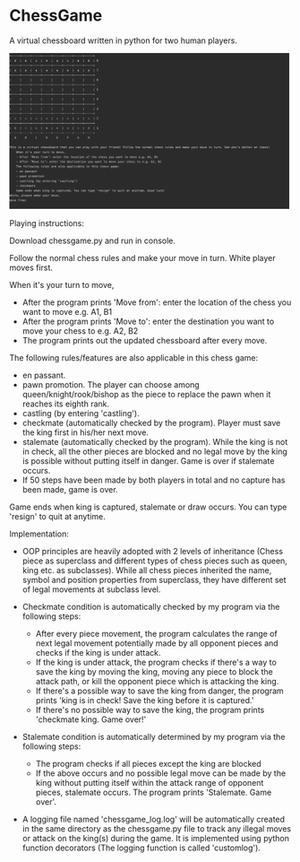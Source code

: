 # ChessGame
A virtual chessboard written in python for two human players.

<div>
<img src="https://github.com/annietsang23/ChessGame/blob/master/chessgame.png" "hspace="5" width="500">
</div>

Playing instructions:

Download chessgame.py and run in console.

Follow the normal chess rules and make your move in turn. White player moves first.

When it's your turn to move, 
- After the program prints 'Move from': enter the location of the chess you want to move e.g. A1, B1
- After the program prints 'Move to': enter the destination you want to move your chess to e.g. A2, B2
- The program prints out the updated chessboard after every move.
    
The following rules/features are also applicable in this chess game:
- en passant.
- pawn promotion. The player can choose among queen/knight/rook/bishop as the piece to replace the pawn when it reaches its eighth rank.
- castling (by entering 'castling').
- checkmate (automatically checked by the program). Player must save the king first in his/her next move.
- stalemate (automatically checked by the program). While the king is not in check, all the other pieces are blocked and no legal move by the king is possible without putting itself in danger. Game is over if stalemate occurs.
- If 50 steps have been made by both players in total and no capture has been made, game is over.

Game ends when king is captured, stalemate or draw occurs. You can type 'resign' to quit at anytime.

Implementation:
- OOP principles are heavily adopted with 2 levels of inheritance (Chess piece as superclass and different types of chess pieces such as queen, king etc. as subclasses). While all chess pieces inherited the name, symbol and position properties from superclass, they have different set of legal movements at subclass level.

- Checkmate condition is automatically checked by my program via the following steps:
  - After every piece movement, the program calculates the range of next legal movement potentially made by all opponent pieces and checks if the king is under attack.
  - If the king is under attack, the program checks if there's a way to save the king by moving the king, moving any piece to block the attack path, or kill the opponent piece which is attacking the king.
  - If there's a possible way to save the king from danger, the program prints 'king is in check! Save the king before it is captured.'
  - If there's no possible way to save the king, the program prints 'checkmate king. Game over!'

- Stalemate condition is automatically determined by my program via the following steps:
  - The program checks if all pieces except the king are blocked
  - If the above occurs and no possible legal move can be made by the king without putting itself within the attack range of opponent pieces, stalemate occurs. The program prints 'Stalemate. Game over'.

- A logging file named 'chessgame_log.log' will be automatically created in the same directory as the chessgame.py file to track any illegal moves or attack on the king(s) during the game. It is implemented using python function decorators (The logging function is called 'customlog').




